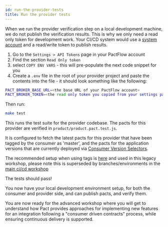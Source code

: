 ```yaml
---
id: run-the-provider-tests
title: Run the provider tests
---
```


When we run the provider verification step on a local development machine, we do not publish the verification results. This is why we only need a read only token for development work. Your CI/CD system would use a [system account](https://docs.pactflow.io/docs/user-interface/settings/users/#system-accounts) and a read/write token to publish results.

1. Go to the `Settings > API Tokens` page in your PactFlow account
2. Find the section `Read Only token`
3. select `COPY ENV VARS` - this will pre-populate the next code snippet for you
4. Create a `.env` file in the root of your provider project and paste the contents into the file - it should look something like the following:

```bash
PACT_BROKER_BASE_URL=<the base URL of your PactFlow account>
PACT_BROKER_TOKEN=<the read only token you copied from your settings page>
```

Then run:

```bash
make test
```

This runs the test suite for the provider codebase. The pacts for this provider are verified in `product/product.pact.test.js`.

It is configured to fetch the latest pacts for this provider that have been tagged by the consumer as 'master', and the pacts for the application versions that are currently deployed via [Consumer Version Selectors](https://docs.pact.io/pact_broker/advanced_topics/consumer_version_selectors).

The recommended setup when using tags is [here](https://docs.pact.io/provider/recommended_configuration#consumer-version-selectors) and used in this legacy workshop, please note this is superseded by branches/environments in the [main ci/cd workshop](https://docs.pactflow.io/docs/workshops/ci-cd)

The tests should pass!

You now have your local development environment setup, for both the consumer and provider side, and can publish pacts, and verify them.

You are now ready for the advanced workshop where you will get to understand how Pact provides approaches for implementing new features for an integration following a "consumer driven contracts" process, while ensuring continuous delivery is supported.
